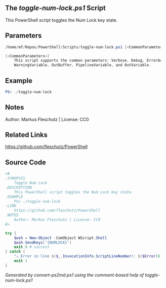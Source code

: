 ## The *toggle-num-lock.ps1* Script

This PowerShell script toggles the Num Lock key state.

## Parameters
```powershell
/home/mf/Repos/PowerShell/Scripts/toggle-num-lock.ps1 [<CommonParameters>]

[<CommonParameters>]
    This script supports the common parameters: Verbose, Debug, ErrorAction, ErrorVariable, WarningAction, 
    WarningVariable, OutBuffer, PipelineVariable, and OutVariable.
```

## Example
```powershell
PS> ./toggle-num-lock

```

## Notes
Author: Markus Fleschutz | License: CC0

## Related Links
https://github.com/fleschutz/PowerShell

## Source Code
```powershell
<#
.SYNOPSIS
	Toggle Num Lock
.DESCRIPTION
	This PowerShell script toggles the Num Lock key state.
.EXAMPLE
	PS> ./toggle-num-lock
.LINK
	https://github.com/fleschutz/PowerShell
.NOTES
	Author: Markus Fleschutz | License: CC0
#>

try {
	$wsh = New-Object -ComObject WScript.Shell
	$wsh.SendKeys('{NUMLOCK}')
	exit 0 # success
} catch {
	"⚠️ Error in line $($_.InvocationInfo.ScriptLineNumber): $($Error[0])"
	exit 1
}
```

*Generated by convert-ps2md.ps1 using the comment-based help of toggle-num-lock.ps1*
